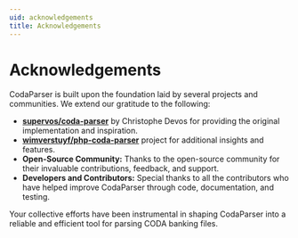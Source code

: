 ```yaml
---
uid: acknowledgements
title: Acknowledgements
---
```


# Acknowledgements

CodaParser is built upon the foundation laid by several projects and communities. We extend our gratitude to the following:

- **[supervos/coda-parser](https://github.com/supervos/coda-parser)** by Christophe Devos for providing the original implementation and inspiration.
- **[wimverstuyf/php-coda-parser](https://github.com/wimverstuyf/php-coda-parser)** project for additional insights and features.
- **Open-Source Community:** Thanks to the open-source community for their invaluable contributions, feedback, and support.
- **Developers and Contributors:** Special thanks to all the contributors who have helped improve CodaParser through code, documentation, and testing.

Your collective efforts have been instrumental in shaping CodaParser into a reliable and efficient tool for parsing CODA banking files.
